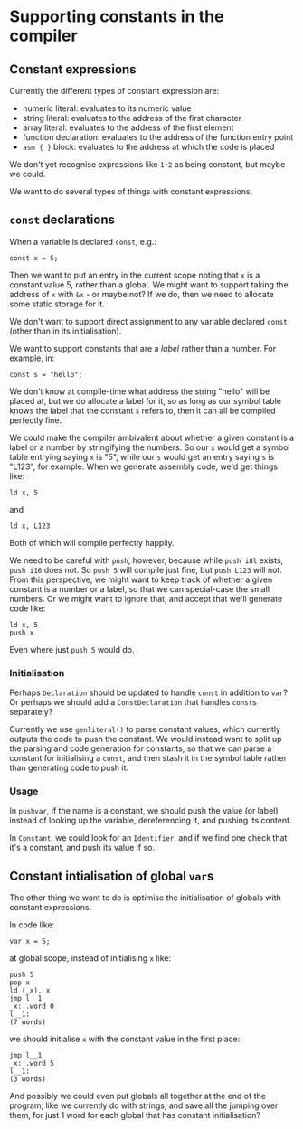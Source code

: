 # Supporting constants in the compiler

## Constant expressions

Currently the different types of constant expression are:

 - numeric literal: evaluates to its numeric value
 - string literal: evaluates to the address of the first character
 - array literal: evaluates to the address of the first element
 - function declaration: evaluates to the address of the function entry point
 - `asm { }` block: evaluates to the address at which the code is placed

We don't yet recognise expressions like `1+2` as being constant, but maybe we could.

We want to do several types of things with constant expressions.

## `const` declarations

When a variable is declared `const`, e.g.:

    const x = 5;

Then we want to put an entry in the current scope noting that `x` is a constant value 5, rather
than a global. We might want to support taking the address of `x` with `&x` - or maybe not? If we do,
then we need to allocate some static storage for it.

We don't want to support direct assignment to any variable declared `const` (other than in its
initialisation).

We want to support constants that are a *label* rather than a number. For example, in:

    const s = "hello";

We don't know at compile-time what address the string "hello" will be placed at, but we do allocate
a label for it, so as long as our symbol table knows the label that the constant `s` refers to, then
it can all be compiled perfectly fine.

We could make the compiler ambivalent about whether a given constant is a label or a number by
stringifying the numbers. So our `x` would get a symbol table entrying saying `x` is "5", while
our `s` would get an entry saying `s` is "L123", for example. When we generate assembly code,
we'd get things like:

    ld x, 5

and

    ld x, L123

Both of which will compile perfectly happily.

We need to be careful with `push`, however, because while `push i8l` exists, `push i16` does not. So
`push 5` will compile just fine, but `push L123` will not. From this perspective, we might want to
keep track of whether a given constant is a number or a label, so that we can special-case the small
numbers. Or we might want to ignore that, and accept that we'll generate code like:

    ld x, 5
    push x

Even where just `push 5` would do.

### Initialisation

Perhaps `Declaration` should be updated to handle `const` in addition to `var`? Or perhaps we
should add a `ConstDeclaration` that handles `const`s separately?

Currently we use `genliteral()` to parse constant values, which currently outputs the code to
push the constant. We would instead want to split up the parsing and code generation for constants,
so that we can parse a constant for initialising a `const`, and then stash it in the symbol table
rather than generating code to push it.

### Usage

In `pushvar`, if the name is a constant, we should push the value (or label) instead of looking up
the variable, dereferencing it, and pushing its content.

In `Constant`, we could look for an `Identifier`, and if we find one check that it's a constant,
and push its value if so.

## Constant intialisation of global `var`s

The other thing we want to do is optimise the initialisation of globals with constant expressions.

In code like:

    var x = 5;

at global scope, instead of initialising `x` like:

    push 5
    pop x
    ld (_x), x
    jmp l__1
    _x: .word 0
    l__1:
    (7 words)

we should initialise `x` with the constant value in the first place:

    jmp l__1
    _x: .word 5
    l__1:
    (3 words)

And possibly we could even put globals all together at the end of the program, like we currently do
with strings, and save all the jumping over them, for just 1 word for each global that has constant
initialisation?
